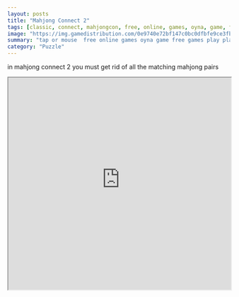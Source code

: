 ```yaml
---
layout: posts
title: "Mahjong Connect 2"
tags: [classic, connect, mahjongcon, free, online, games, oyna, game, free, games, play, play, games]
image: "https://img.gamedistribution.com/0e9740e72bf147c0bc0dfbfe9ce3fb98.jpg"
summary: "tap or mouse  free online games oyna game free games play play games"
category: "Puzzle"
---
```


in mahjong connect 2 you must get rid of all the matching mahjong pairs

<iframe width="100%" height="480px;" src="https://html5.gamedistribution.com/0e9740e72bf147c0bc0dfbfe9ce3fb98/"></iframe>